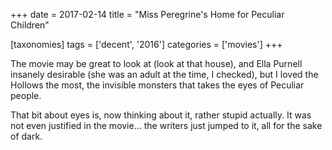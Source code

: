 +++
date = 2017-02-14
title = "Miss Peregrine's Home for Peculiar Children"

[taxonomies]
tags = ['decent', '2016']
categories = ['movies']
+++

The movie may be great to look at (look at that house), and Ella Purnell
insanely desirable (she was an adult at the time, I checked), but I
loved the Hollows the most, the invisible monsters that takes the eyes
of Peculiar people.

That bit about eyes is, now thinking about it, rather stupid actually.
It was not even justified in the movie\... the writers just jumped to
it, all for the sake of dark.
